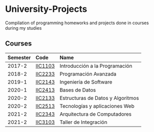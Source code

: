 # University-Projects
Compilation of programming homeworks and projects done in courses during my studies

## Courses

| Semester               | Code      | Name       |
|:--------------------- |:-------------|:--------------------- |
| 2017-2 | [IIC1103](https://github.com/dgfluxa/University-Projects/tree/main/2017-2/IIC1103) | Introducción a la Programación |
| 2018-2 | [IIC2233](https://github.com/dgfluxa/University-Projects/tree/main/2018-2/IIC2233) | Programación Avanzada |
| 2019-1 | [IIC2143](https://github.com/dgfluxa/University-Projects/tree/main/2019-1/IIC2143) | Ingeniería de Software |
| 2020-1 | [IIC2413](https://github.com/dgfluxa/University-Projects/tree/main/2020-1/IIC2413) | Bases de Datos |
| 2020-2 | [IIC2133](https://github.com/dgfluxa/University-Projects/tree/main/2020-2/IIC2133) | Estructuras de Datos y Algoritmos |
| 2020-2 | [IIC2513](https://github.com/dgfluxa/University-Projects/tree/main/2020-2/IIC2513) | Tecnologías y aplicaciones Web |
| 2021-2 | [IIC2343](https://github.com/dgfluxa/University-Projects/tree/main/2021-2/IIC2343) | Arquitectura de Computadores |
| 2021-2 | [IIC3103](https://github.com/dgfluxa/University-Projects/tree/main/2021-2/IIC3103) | Taller de Integración |
